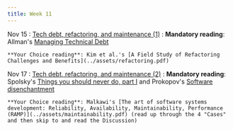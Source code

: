 ```yaml
---
title: Week 11
---
```



Nov 15
: [Tech debt, refactoring, and maintenance (1)](../assets/lecture-21-tech-debt.pdf)
  : **Mandatory reading**: Allman's [Managing Technical Debt](../assets/techdebt.pdf)

    **Your Choice reading**: Kim et al.'s [A Field Study of Refactoring Challenges and Benefits](../assets/refactoring.pdf)

Nov 17
: [Tech debt, refactoring, and maintenance (2)](../assets/lecture-22-refactoring.pdf)
  : **Mandatory reading**: Spolsky's [Things you should never do, part I](https://www.joelonsoftware.com/2000/04/06/things-you-should-never-do-part-i/) and Prokopov's [Software disenchantment](https://tonsky.me/blog/disenchantment/)

    **Your Choice reading**: Malkawi's [The art of software systems development: Reliability, Availability, Maintainability, Performance (RAMP)](../assets/maintainability.pdf) (read up through the 4 "Cases" and then skip to and read the Discussion)


